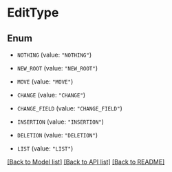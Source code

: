 # EditType

## Enum


* `NOTHING` (value: `"NOTHING"`)

* `NEW_ROOT` (value: `"NEW_ROOT"`)

* `MOVE` (value: `"MOVE"`)

* `CHANGE` (value: `"CHANGE"`)

* `CHANGE_FIELD` (value: `"CHANGE_FIELD"`)

* `INSERTION` (value: `"INSERTION"`)

* `DELETION` (value: `"DELETION"`)

* `LIST` (value: `"LIST"`)


[[Back to Model list]](../README.md#documentation-for-models) [[Back to API list]](../README.md#documentation-for-api-endpoints) [[Back to README]](../README.md)


